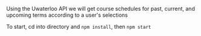 Using the Uwaterloo API we will get course schedules for past, current, and upcoming terms according to a user's selections

To start, cd into directory and `npm install`, then `npm start`